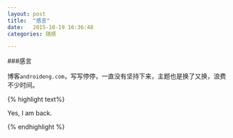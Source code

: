 ```yaml
---
layout: post
title:  "感言"
date:   2015-10-19 16:36:48
categories: 随感

---
```


###感言

博客`androideng.com`，写写停停，一直没有坚持下来，主题也是换了又换，浪费不少时间。



{% highlight text%}

Yes, I am back.

{% endhighlight %}


